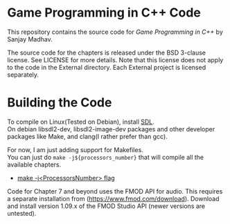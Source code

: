 # Game Programming in C++ Code

This repository contains the source code for *Game Programming in C++* by Sanjay Madhav.

The source code for the chapters is released under the BSD 3-clause
license. See LICENSE for more details. Note that this license does not apply to
the code in the External directory. Each External project is licensed separately.

# Building the Code

To compile on Linux(Tested on Debian), install [SDL](https://wiki.libsdl.org/SDL2/Installation).  
On debian libsdl2-dev, libsdl2-image-dev packages and other developer packages like Make, and clang(I rather prefer than gcc).   

For now, I am just adding support for Makefiles.   
You can just do `make -j${processors_number}` that will compile all the available chapters. 

- [make -j\<ProcessorsNumber\> flag](https://www.gnu.org/software/make/manual/html_node/Parallel.html)


Code for Chapter 7 and beyond uses the FMOD API for audio. This requires
a separate installation from (https://www.fmod.com/download). Download
and install version 1.09.x of the FMOD Studio API (newer versions are untested).


